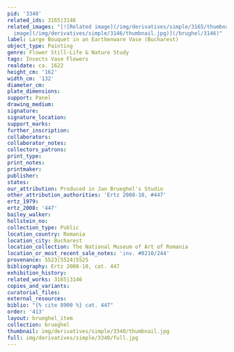 ```yaml
---
pid: '3340'
related_ids: 3165|3146
related_images: "[![Related image](/img/derivatives/simple/3165/thumbnail.jpg)](/brughel/3165)|[![Related
  image](/img/derivatives/simple/3146/thumbnail.jpg)](/brughel/3146)"
label: Large Bouquet in an Earthenware Vase (Bucharest)
object_type: Painting
genre: Flower Still-Life & Nature Study
tags: Insects Vase Flowers
realdate: ca. 1622
height_cm: '162'
width_cm: '132'
diameter_cm: 
plate_dimensions: 
support: Panel
drawing_medium: 
signature: 
signature_location: 
support_marks: 
further_inscription: 
collaborators: 
collaborator_notes: 
collectors_patrons: 
print_type: 
print_notes: 
printmaker: 
publisher: 
states: 
our_attribution: Produced in Jan Brueghel's Studio
other_attribution_authorities: 'Ertz 2008-10, #447'
ertz_1979: 
ertz_2008: '447'
bailey_walker: 
hollstein_no: 
collection_type: Public
location_country: Romania
location_city: Bucharest
location_collection: The National Museum of Art of Romania
location_or_most_recent_sale_notes: 'inv. #8210/244'
provenance: 5523|5524|5525
bibliography: Ertz 2008-10, cat. 447
exhibition_history: 
related_works: 3165|3146
copies_and_variants: 
curatorial_files: 
external_resources: 
biblio: "{% cite 8900 %} cat. 447"
order: '413'
layout: brueghel_item
collection: brueghel
thumbnail: img/derivatives/simple/3340/thumbnail.jpg
full: img/derivatives/simple/3340/full.jpg
---
```


